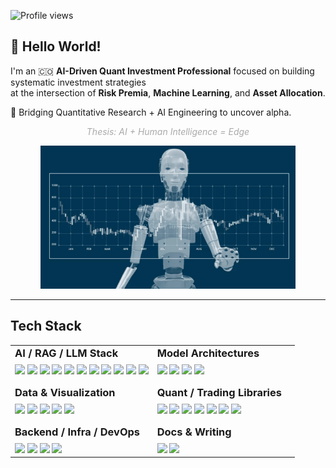 <!-- Profile Views Counter -->
<p align="left">
  <img src="https://komarev.com/ghpvc/?username=FranQuant&label=Profile%20views&color=0e75b6&style=flat" alt="Profile views"/>
</p>

## 👋 Hello World!

I'm an 🇨🇴 **AI-Driven Quant Investment Professional** focused on building systematic investment strategies  
at the intersection of **Risk Premia**, **Machine Learning**, and **Asset Allocation**.

🧠 Bridging Quantitative Research + AI Engineering to uncover alpha.  


<p align="center"><i style="color:#aaa;"> Thesis: AI + Human Intelligence = Edge</i></p>


<!-- Animated Header -->
<p align="center">
  <img src="https://github.com/FranQuant/franquant/blob/main/compressed_trading_banner.gif?raw=true" alt="AI Quant Banner" width="81%" />
</p>

---

## Tech Stack

<table>
<tr>
<td valign="top" width="50%">

<h3 style="margin-top: 0; margin-bottom: 8px;">AI / RAG / LLM Stack</h3>

<img src="https://img.shields.io/badge/TensorFlow-FF6F00?style=flat-square&logo=tensorflow&logoColor=white" height="20"/>
<img src="https://img.shields.io/badge/PyTorch-EE4C2C?style=flat-square&logo=pytorch&logoColor=white" height="20"/>
<img src="https://img.shields.io/badge/scikit--learn-F7931E?style=flat-square&logo=scikit-learn&logoColor=white" height="20"/>
<img src="https://img.shields.io/badge/SciPy-8CAAE6?style=flat-square&logo=scipy&logoColor=white" height="20"/>
<img src="https://img.shields.io/badge/NLTK-1A1A1A?style=flat-square" height="20"/>
<img src="https://img.shields.io/badge/HuggingFace-FFD21F?style=flat-square&logo=huggingface&logoColor=black" height="20"/>
<img src="https://img.shields.io/badge/OpenAI-412991?style=flat-square&logo=openai&logoColor=white" height="20"/>
<img src="https://img.shields.io/badge/LangChain-000000?style=flat-square" height="20"/>
<img src="https://img.shields.io/badge/OpenBB-2E8B57?style=flat-square" height="20"/>
<img src="https://img.shields.io/badge/DeepSeek-4A90E2?style=flat-square" height="20"/>
<img src="https://img.shields.io/badge/Ollama-343541?style=flat-square" height="20"/>

<h3 style="margin-top: 16px; margin-bottom: 8px;">Data & Visualization</h3>

<img src="https://img.shields.io/badge/Numpy-013243?style=flat-square&logo=numpy&logoColor=white" height="20"/>
<img src="https://img.shields.io/badge/Pandas-150458?style=flat-square&logo=pandas&logoColor=white" height="20"/>
<img src="https://img.shields.io/badge/Matplotlib-11557C?style=flat-square" height="20"/>
<img src="https://img.shields.io/badge/Seaborn-4B8BBE?style=flat-square" height="20"/>
<img src="https://img.shields.io/badge/Plotly-3F4F75?style=flat-square" height="20"/>

<h3 style="margin-top: 16px; margin-bottom: 8px;">Backend / Infra / DevOps</h3>

<img src="https://img.shields.io/badge/Streamlit-FF4B4B?style=flat-square&logo=streamlit&logoColor=white" height="20"/>
<img src="https://img.shields.io/badge/Docker-2496ED?style=flat-square&logo=docker&logoColor=white" height="20"/>
<img src="https://img.shields.io/badge/GitHub%20Pages-121013?style=flat-square&logo=github&logoColor=white" height="20"/>
<img src="https://img.shields.io/badge/DigitalOcean-0080FF?style=flat-square&logo=digitalocean&logoColor=white" height="20"/>

</td>
<td valign="top" width="50%">

<h3 style="margin-top: 0; margin-bottom: 8px;">Model Architectures</h3>

<img src="https://img.shields.io/badge/LSTM-6A1B9A?style=flat-square" height="20"/>
<img src="https://img.shields.io/badge/GRU-8E24AA?style=flat-square" height="20"/>
<img src="https://img.shields.io/badge/CNN-E91E63?style=flat-square" height="20"/>
<img src="https://img.shields.io/badge/Transformer-26C6DA?style=flat-square" height="20"/>

<h3 style="margin-top: 16px; margin-bottom: 8px;">Quant / Trading Libraries</h3>

<img src="https://img.shields.io/badge/Vectorbt-000000?style=flat-square" height="20"/>
<img src="https://img.shields.io/badge/Pandas--TA-872657?style=flat-square" height="20"/>
<img src="https://img.shields.io/badge/MPLFinance-004d40?style=flat-square" height="20"/>
<img src="https://img.shields.io/badge/Quantstats-1c1c1c?style=flat-square" height="20"/>
<img src="https://img.shields.io/badge/EODHD-1A73E8?style=flat-square" height="20"/>
<img src="https://img.shields.io/badge/Alpaca-00C2CB?style=flat-square" height="20"/>
<img src="https://img.shields.io/badge/Oanda-0052CC?style=flat-square" height="20"/>

<h3 style="margin-top: 16px; margin-bottom: 8px;">Docs & Writing</h3>

<img src="https://img.shields.io/badge/Markdown-000000?style=flat-square&logo=markdown&logoColor=white" height="20"/>
<img src="https://img.shields.io/badge/LaTeX-008080?style=flat-square&logo=latex&logoColor=white" height="20"/>

</td>
</tr>
</table>

